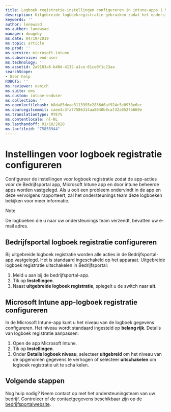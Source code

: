```yaml
---
title: Logboek registratie-instellingen configureren in intune-apps | Microsoft Docs
description: Uitgebreide logboekregistratie gebruiken zodat het ondersteuningsteam van het bedrijf problemen met het apparaat kan oplossen
keywords: ''
author: lenewsad
ms.author: lanewsad
manager: dougeby
ms.date: 04/19/2019
ms.topic: article
ms.prod: ''
ms.service: microsoft-intune
ms.subservice: end-user
ms.technology: ''
ms.assetid: 2a9183a6-b40d-4132-a1ce-61ce0f1c23aa
searchScope:
- User help
ROBOTS: ''
ms.reviewer: esmich
ms.suite: ems
ms.custom: intune-enduser
ms.collection: ''
ms.openlocfilehash: b8da85deae3113995e2836d6af924c5e8938e6ec
ms.sourcegitcommit: caee3c3fa77586314aa8040b0caf32a0527b669e
ms.translationtype: MTE75
ms.contentlocale: nl-NL
ms.lasthandoff: 01/10/2020
ms.locfileid: "75858944"
---
```

# <a name="configure-logging-settings"></a>Instellingen voor logboek registratie configureren

Configureer de instellingen voor logboek registratie zodat de app-acties voor de Bedrijfsportal app, Microsoft Intune app en door intune beheerde apps worden vastgelegd. Als u ooit een probleem ondervindt in de app en deze vervolgens rapporteert, zal het ondersteunings team deze logboeken bekijken voor meer informatie. 

> [!NOTE]
> De logboeken die u naar uw ondersteunings team verzendt, bevatten uw e-mail adres.  

## <a name="configure-company-portal-logging"></a>Bedrijfsportal logboek registratie configureren
Bij uitgebreide logboek registratie worden alle acties in de Bedrijfsportal-app vastgelegd. Het is standaard ingeschakeld op het apparaat. Uitgebreide logboek registratie uitschakelen in Bedrijfsportal:  

1. Meld u aan bij de bedrijfsportal-app.
2. Tik op **Instellingen**.
3. Naast **uitgebreide logboek registratie**, spiegelt u de switch naar **uit**.

## <a name="configure-microsoft-intune-app-logging"></a>Microsoft Intune app-logboek registratie configureren
In de Microsoft Intune-app kunt u het niveau van de logboek gegevens configureren. Het niveau wordt standaard ingesteld op **belang rijk**. Details van logboek registratie aanpassen:  

1. Open de app Microsoft Intune.  
2. Tik op **Instellingen**.  
3. Onder **Details logboek niveau**, selecteer **uitgebreid** om het niveau van de opgenomen gegevens te verhogen of selecteer **uitschakelen** om logboek registratie uit te scha kelen.  

## <a name="next-steps"></a>Volgende stappen  

Nog hulp nodig? Neem contact op met het ondersteuningsteam van uw bedrijf. Controleer of de contactgegevens beschikbaar zijn op de [bedrijfsportalwebsite](https://go.microsoft.com/fwlink/?linkid=2010980).  
